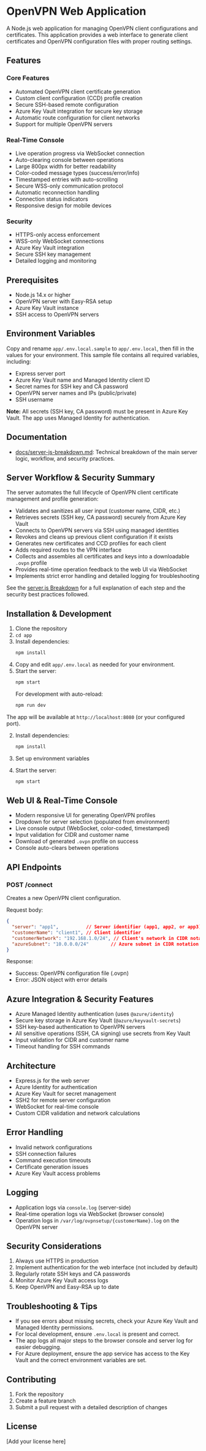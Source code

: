 # OpenVPN Web Application

A Node.js web application for managing OpenVPN client configurations and certificates. This application provides a web interface to generate client certificates and OpenVPN configuration files with proper routing settings.

## Features

### Core Features

- Automated OpenVPN client certificate generation
- Custom client configuration (CCD) profile creation
- Secure SSH-based remote configuration
- Azure Key Vault integration for secure key storage
- Automatic route configuration for client networks
- Support for multiple OpenVPN servers

### Real-Time Console

- Live operation progress via WebSocket connection
- Auto-clearing console between operations
- Large 800px width for better readability
- Color-coded message types (success/error/info)
- Timestamped entries with auto-scrolling
- Secure WSS-only communication protocol
- Automatic reconnection handling
- Connection status indicators
- Responsive design for mobile devices

### Security

- HTTPS-only access enforcement
- WSS-only WebSocket connections
- Azure Key Vault integration
- Secure SSH key management
- Detailed logging and monitoring

## Prerequisites

- Node.js 14.x or higher
- OpenVPN server with Easy-RSA setup
- Azure Key Vault instance
- SSH access to OpenVPN servers


## Environment Variables

Copy and rename `app/.env.local.sample` to `app/.env.local`, then fill in the values for your environment. This sample file contains all required variables, including:

- Express server port
- Azure Key Vault name and Managed Identity client ID
- Secret names for SSH key and CA password
- OpenVPN server names and IPs (public/private)
- SSH username

**Note:** All secrets (SSH key, CA password) must be present in Azure Key Vault. The app uses Managed Identity for authentication.

## Documentation

- [docs/server-js-breakdown.md](docs/server-js-breakdown.md): Technical breakdown of the main server logic, workflow, and security practices.

## Server Workflow & Security Summary

The server automates the full lifecycle of OpenVPN client certificate management and profile generation:

- Validates and sanitizes all user input (customer name, CIDR, etc.)
- Retrieves secrets (SSH key, CA password) securely from Azure Key Vault
- Connects to OpenVPN servers via SSH using managed identities
- Revokes and cleans up previous client configuration if it exists
- Generates new certificates and CCD profiles for each client
- Adds required routes to the VPN interface
- Collects and assembles all certificates and keys into a downloadable `.ovpn` profile
- Provides real-time operation feedback to the web UI via WebSocket
- Implements strict error handling and detailed logging for troubleshooting

See the [server.js Breakdown](docs/server-js-breakdown.md) for a full explanation of each step and the security best practices followed.

## Installation & Development

1. Clone the repository
2. `cd app`
3. Install dependencies:
   ```bash
   npm install
   ```
4. Copy and edit `app/.env.local` as needed for your environment.
5. Start the server:
   ```bash
   npm start
   ```
   For development with auto-reload:
   ```bash
   npm run dev
   ```

The app will be available at `http://localhost:8080` (or your configured port).

2. Install dependencies:

   ```bash
   npm install
   ```

3. Set up environment variables

4. Start the server:

   ```bash
   npm start
   ```


## Web UI & Real-Time Console

- Modern responsive UI for generating OpenVPN profiles
- Dropdown for server selection (populated from environment)
- Live console output (WebSocket, color-coded, timestamped)
- Input validation for CIDR and customer name
- Download of generated `.ovpn` profile on success
- Console auto-clears between operations

## API Endpoints

### POST /connect

Creates a new OpenVPN client configuration.

Request body:

```json
{
  "server": "app1",          // Server identifier (app1, app2, or app3)
  "customerName": "client1", // Client identifier
  "customerNetwork": "192.168.1.0/24", // Client's network in CIDR notation
  "azureSubnet": "10.0.0.0/24"        // Azure subnet in CIDR notation
}
```

Response:

- Success: OpenVPN configuration file (.ovpn)
- Error: JSON object with error details


## Azure Integration & Security Features


- Azure Managed Identity authentication (uses `@azure/identity`)
- Secure key storage in Azure Key Vault (`@azure/keyvault-secrets`)
- SSH key-based authentication to OpenVPN servers
- All sensitive operations (SSH, CA signing) use secrets from Key Vault
- Input validation for CIDR and customer name
- Timeout handling for SSH commands


## Architecture

- Express.js for the web server
- Azure Identity for authentication
- Azure Key Vault for secret management
- SSH2 for remote server configuration
- WebSocket for real-time console
- Custom CIDR validation and network calculations


## Error Handling

- Invalid network configurations
- SSH connection failures
- Command execution timeouts
- Certificate generation issues
- Azure Key Vault access problems


## Logging

- Application logs via `console.log` (server-side)
- Real-time operation logs via WebSocket (browser console)
- Operation logs in `/var/log/ovpnsetup/{customerName}.log` on the OpenVPN server


## Security Considerations

1. Always use HTTPS in production
2. Implement authentication for the web interface (not included by default)
3. Regularly rotate SSH keys and CA passwords
4. Monitor Azure Key Vault access logs
5. Keep OpenVPN and Easy-RSA up to date


## Troubleshooting & Tips

- If you see errors about missing secrets, check your Azure Key Vault and Managed Identity permissions.
- For local development, ensure `.env.local` is present and correct.
- The app logs all major steps to the browser console and server log for easier debugging.
- For Azure deployment, ensure the app service has access to the Key Vault and the correct environment variables are set.

## Contributing

1. Fork the repository
2. Create a feature branch
3. Submit a pull request with a detailed description of changes


## License

[Add your license here]
